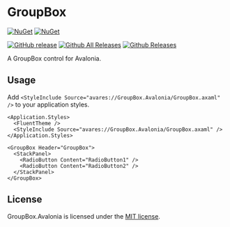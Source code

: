# GroupBox

[![NuGet](https://img.shields.io/nuget/v/GroupBox.Avalonia.svg)](https://www.nuget.org/packages/GroupBox.Avalonia)
[![NuGet](https://img.shields.io/nuget/dt/GroupBox.Avalonia.svg)](https://www.nuget.org/packages/GroupBox.Avalonia)

[![GitHub release](https://img.shields.io/github/release/wieslawsoltes/GroupBox.Avalonia.svg)](https://github.com/wieslawsoltes/GroupBox.Avalonia)
[![Github All Releases](https://img.shields.io/github/downloads/wieslawsoltes/GroupBox.Avalonia/total.svg)](https://github.com/wieslawsoltes/GroupBox.Avalonia)
[![Github Releases](https://img.shields.io/github/downloads/wieslawsoltes/GroupBox.Avalonia/latest/total.svg)](https://github.com/wieslawsoltes/GroupBox.Avalonia)

A GroupBox control for Avalonia.

## Usage

Add `<StyleInclude Source="avares://GroupBox.Avalonia/GroupBox.axaml" />` to your application styles.

```xaml
<Application.Styles>
  <FluentTheme />
  <StyleInclude Source="avares://GroupBox.Avalonia/GroupBox.axaml" />
</Application.Styles>
```

```xaml
<GroupBox Header="GroupBox">
  <StackPanel>
    <RadioButton Content="RadioButton1" />
    <RadioButton Content="RadioButton2" />
  </StackPanel>
</GroupBox>
```

## License

GroupBox.Avalonia is licensed under the [MIT license](LICENSE.TXT).
